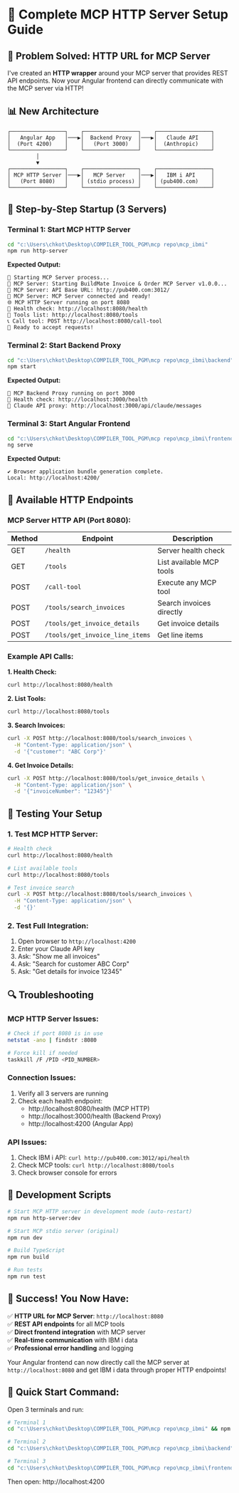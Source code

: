 # 🚀 Complete MCP HTTP Server Setup Guide

## 🎯 **Problem Solved: HTTP URL for MCP Server**

I've created an **HTTP wrapper** around your MCP server that provides REST API endpoints. Now your Angular frontend can directly communicate with the MCP server via HTTP!

## 📊 **New Architecture**

```
┌─────────────────┐    ┌─────────────────┐    ┌─────────────────┐
│   Angular App   │───▶│  Backend Proxy  │───▶│   Claude API    │
│  (Port 4200)    │    │   (Port 3000)   │    │  (Anthropic)    │
└─────────────────┘    └─────────────────┘    └─────────────────┘
         │
         ▼
┌─────────────────┐    ┌─────────────────┐    ┌─────────────────┐
│ MCP HTTP Server │───▶│   MCP Server    │───▶│   IBM i API     │
│   (Port 8080)   │    │ (stdio process) │    │ (pub400.com)    │
└─────────────────┘    └─────────────────┘    └─────────────────┘
```

## 🚀 **Step-by-Step Startup (3 Servers)**

### **Terminal 1: Start MCP HTTP Server**
```bash
cd "c:\Users\chkot\Desktop\COMPILER_TOOL_PGM\mcp repo\mcp_ibmi"
npm run http-server
```

**Expected Output:**
```
🚀 Starting MCP Server process...
📝 MCP Server: Starting BuildMate Invoice & Order MCP Server v1.0.0...
📝 MCP Server: API Base URL: http://pub400.com:3012/
📝 MCP Server: MCP Server connected and ready!
🌐 MCP HTTP Server running on port 8080
📍 Health check: http://localhost:8080/health
🔧 Tools list: http://localhost:8080/tools
📞 Call tool: POST http://localhost:8080/call-tool
🎯 Ready to accept requests!
```

### **Terminal 2: Start Backend Proxy**
```bash
cd "c:\Users\chkot\Desktop\COMPILER_TOOL_PGM\mcp repo\mcp_ibmi\backend"
npm start
```

**Expected Output:**
```
🚀 MCP Backend Proxy running on port 3000
📍 Health check: http://localhost:3000/health
🤖 Claude API proxy: http://localhost:3000/api/claude/messages
```

### **Terminal 3: Start Angular Frontend**
```bash
cd "c:\Users\chkot\Desktop\COMPILER_TOOL_PGM\mcp repo\mcp_ibmi\frontend"
ng serve
```

**Expected Output:**
```
✔ Browser application bundle generation complete.
Local: http://localhost:4200/
```

## 🔧 **Available HTTP Endpoints**

### **MCP Server HTTP API (Port 8080):**

| Method | Endpoint | Description |
|--------|----------|-------------|
| GET | `/health` | Server health check |
| GET | `/tools` | List available MCP tools |
| POST | `/call-tool` | Execute any MCP tool |
| POST | `/tools/search_invoices` | Search invoices directly |
| POST | `/tools/get_invoice_details` | Get invoice details |
| POST | `/tools/get_invoice_line_items` | Get line items |

### **Example API Calls:**

**1. Health Check:**
```bash
curl http://localhost:8080/health
```

**2. List Tools:**
```bash
curl http://localhost:8080/tools
```

**3. Search Invoices:**
```bash
curl -X POST http://localhost:8080/tools/search_invoices \
  -H "Content-Type: application/json" \
  -d '{"customer": "ABC Corp"}'
```

**4. Get Invoice Details:**
```bash
curl -X POST http://localhost:8080/tools/get_invoice_details \
  -H "Content-Type: application/json" \
  -d '{"invoiceNumber": "12345"}'
```

## 🎯 **Testing Your Setup**

### **1. Test MCP HTTP Server:**
```bash
# Health check
curl http://localhost:8080/health

# List available tools
curl http://localhost:8080/tools

# Test invoice search
curl -X POST http://localhost:8080/tools/search_invoices \
  -H "Content-Type: application/json" \
  -d '{}'
```

### **2. Test Full Integration:**
1. Open browser to `http://localhost:4200`
2. Enter your Claude API key
3. Ask: "Show me all invoices"
4. Ask: "Search for customer ABC Corp"
5. Ask: "Get details for invoice 12345"

## 🔍 **Troubleshooting**

### **MCP HTTP Server Issues:**
```bash
# Check if port 8080 is in use
netstat -ano | findstr :8080

# Force kill if needed
taskkill /F /PID <PID_NUMBER>
```

### **Connection Issues:**
1. Verify all 3 servers are running
2. Check each health endpoint:
   - http://localhost:8080/health (MCP HTTP)
   - http://localhost:3000/health (Backend Proxy)
   - http://localhost:4200 (Angular App)

### **API Issues:**
1. Check IBM i API: `curl http://pub400.com:3012/api/health`
2. Check MCP tools: `curl http://localhost:8080/tools`
3. Check browser console for errors

## 📝 **Development Scripts**

```bash
# Start MCP HTTP server in development mode (auto-restart)
npm run http-server:dev

# Start MCP stdio server (original)
npm run dev

# Build TypeScript
npm run build

# Run tests
npm run test
```

## 🎉 **Success! You Now Have:**

✅ **HTTP URL for MCP Server**: `http://localhost:8080`  
✅ **REST API endpoints** for all MCP tools  
✅ **Direct frontend integration** with MCP server  
✅ **Real-time communication** with IBM i data  
✅ **Professional error handling** and logging  

Your Angular frontend can now directly call the MCP server at `http://localhost:8080` and get IBM i data through proper HTTP endpoints!

## 🚀 **Quick Start Command:**

Open 3 terminals and run:
```bash
# Terminal 1
cd "c:\Users\chkot\Desktop\COMPILER_TOOL_PGM\mcp repo\mcp_ibmi" && npm run http-server

# Terminal 2  
cd "c:\Users\chkot\Desktop\COMPILER_TOOL_PGM\mcp repo\mcp_ibmi\backend" && npm start

# Terminal 3
cd "c:\Users\chkot\Desktop\COMPILER_TOOL_PGM\mcp repo\mcp_ibmi\frontend" && ng serve
```

Then open: http://localhost:4200